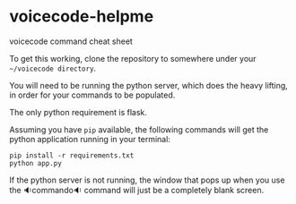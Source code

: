 # voicecode-helpme
voicecode command cheat sheet

To get this working, clone the repository to somewhere under your `~/voicecode directory`.

You will need to be running the python server, which does the heavy lifting, in order for your commands to be populated.

The only python requirement is flask.

Assuming you have `pip` available, the following commands will get the python application running in your terminal:

    pip install -r requirements.txt
    python app.py

If the python server is not running, the window that pops up when you use the 🔉commando🔉 command will just be a completely blank screen.
